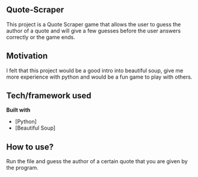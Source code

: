 ## Quote-Scraper
This project is a Quote Scraper game that allows the user to guess the author of a quote and 
will give a few guesses before the user answers correctly or the game ends.
## Motivation
I felt that this project would be a good intro into beautiful soup, give me more experience with python and would be a fun game to play with others.
## Tech/framework used

<b>Built with</b>
- [Python]
- [Beautiful Soup]

## How to use?
Run the file and guess the author of a certain quote that you are given by the program.

